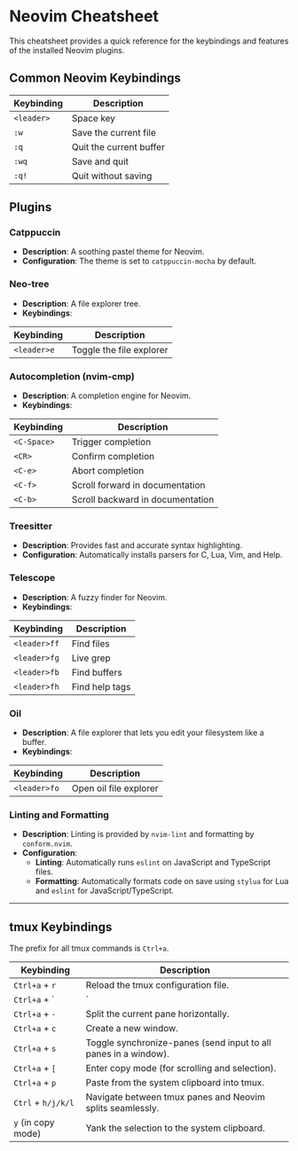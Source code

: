 # Neovim Cheatsheet

This cheatsheet provides a quick reference for the keybindings and features of the installed Neovim plugins.

## Common Neovim Keybindings

| Keybinding | Description |
|---|---|
| `<leader>` | Space key |
| `:w` | Save the current file |
| `:q` | Quit the current buffer |
| `:wq` | Save and quit |
| `:q!` | Quit without saving |

## Plugins

### Catppuccin

*   **Description**: A soothing pastel theme for Neovim.
*   **Configuration**: The theme is set to `catppuccin-mocha` by default.

### Neo-tree

*   **Description**: A file explorer tree.
*   **Keybindings**:

| Keybinding | Description |
|---|---|
| `<leader>e` | Toggle the file explorer |

### Autocompletion (nvim-cmp)

*   **Description**: A completion engine for Neovim.
*   **Keybindings**:

| Keybinding | Description |
|---|---|
| `<C-Space>` | Trigger completion |
| `<CR>` | Confirm completion |
| `<C-e>` | Abort completion |
| `<C-f>` | Scroll forward in documentation |
| `<C-b>` | Scroll backward in documentation |

### Treesitter

*   **Description**: Provides fast and accurate syntax highlighting.
*   **Configuration**: Automatically installs parsers for C, Lua, Vim, and Help.

### Telescope

*   **Description**: A fuzzy finder for Neovim.
*   **Keybindings**:

| Keybinding | Description |
|---|---|
| `<leader>ff` | Find files |
| `<leader>fg` | Live grep |
| `<leader>fb` | Find buffers |
| `<leader>fh` | Find help tags |

### Oil

*   **Description**: A file explorer that lets you edit your filesystem like a buffer.
*   **Keybindings**:

| Keybinding | Description |
|---|---|
| `<leader>fo` | Open oil file explorer |

### Linting and Formatting

*   **Description**: Linting is provided by `nvim-lint` and formatting by `conform.nvim`.
*   **Configuration**:
    *   **Linting**: Automatically runs `eslint` on JavaScript and TypeScript files.
    *   **Formatting**: Automatically formats code on save using `stylua` for Lua and `eslint` for JavaScript/TypeScript.

---

## tmux Keybindings

The prefix for all tmux commands is `Ctrl+a`.

| Keybinding | Description |
|---|---|
| `Ctrl+a` + `r` | Reload the tmux configuration file. |
| `Ctrl+a` + `|` | Split the current pane vertically. |
| `Ctrl+a` + `-` | Split the current pane horizontally. |
| `Ctrl+a` + `c` | Create a new window. |
| `Ctrl+a` + `s` | Toggle synchronize-panes (send input to all panes in a window). |
| `Ctrl+a` + `[` | Enter copy mode (for scrolling and selection). |
| `Ctrl+a` + `p` | Paste from the system clipboard into tmux. |
| `Ctrl` + `h/j/k/l` | Navigate between tmux panes and Neovim splits seamlessly. |
| `y` (in copy mode) | Yank the selection to the system clipboard. |
